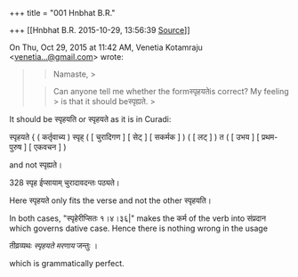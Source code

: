 +++
title = "001 Hnbhat B.R."

+++
[[Hnbhat B.R.	2015-10-29, 13:56:39 [Source](https://groups.google.com/g/samskrita/c/HQloh5I-B94)]]



On Thu, Oct 29, 2015 at 11:42 AM, Venetia Kotamraju \<[venetia...@gmail.com]()\> wrote:  

> 
> > Namaste, >
> 
> > Can anyone tell me whether the formस्पृहयतेis correct? My feeling > is that it should beस्पृह्यते. >
> 
> > 

  

It should be स्पृहयति or स्पृहयते as it is in Curadi:

  

स्पृहयते { ( कर्तृवाच्य ) स्पृह् ( \[ चुरादिगण \] \[ सेट् \] \[ सकर्मक \] ) ( \[ लट् \] ) त ( \[ उभय \] \[ प्रथम-पुरुष \] \[ एकवचन \] )  

  

and not स्पृह्यते।

  

328 स्पृह ईप्सायाम् चुरादावदन्तः पठ्यते।  

  

Here स्पृहयते only fits the verse and not the other स्पृहयति।

In both cases, "स्पृहेरीप्सितः १।४।३६\|" makes the कर्म of the verb into संप्रदान which governs dative case. Hence there is nothing wrong in the usage

  

तीव्रव्यथः *स्पृहयते मरणाय* जन्तुः ।  

  

which is grammatically perfect.

